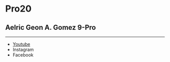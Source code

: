 # Pro20
## Aelric Geon A. Gomez 9-Pro
---
- [Youtube](https://www.https://www.youtube.com/@xtdx300)
- Instagram
- Facebook
